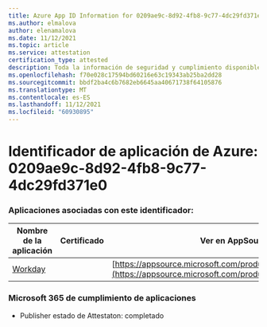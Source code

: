 ```yaml
---
title: Azure App ID Information for 0209ae9c-8d92-4fb8-9c77-4dc29fd371e0
ms.author: elmalova
author: elenamalova
ms.date: 11/12/2021
ms.topic: article
ms.service: attestation
certification_type: attested
description: Toda la información de seguridad y cumplimiento disponible para 0209ae9c-8d92-4fb8-9c77-4dc29fd371e0.
ms.openlocfilehash: f70e028c17594bd60216e63c19343ab25ba2dd28
ms.sourcegitcommit: bbdf2ba4c6b7682eb6645aa40671738f64105876
ms.translationtype: MT
ms.contentlocale: es-ES
ms.lasthandoff: 11/12/2021
ms.locfileid: "60930895"
---
```

# <a name="azure-app-id-0209ae9c-8d92-4fb8-9c77-4dc29fd371e0"></a>Identificador de aplicación de Azure: 0209ae9c-8d92-4fb8-9c77-4dc29fd371e0


### <a name="apps-associated-with-this-id"></a>Aplicaciones asociadas con este identificador:
| **Nombre de la aplicación** | **Certificado** | **Ver en AppSource** |
|--------------|---------------|-----------------------|
| [Workday](https://docs.microsoft.com/microsoft-365-app-certification/forward/WA200001555) |  | [https://appsource.microsoft.com/product/office/WA200001555](https://appsource.microsoft.com/product/office/WA200001555) |

### <a name="microsoft-365-app-compliance-status"></a>Microsoft 365 de cumplimiento de aplicaciones
- Publisher estado de Attestaton: completado
